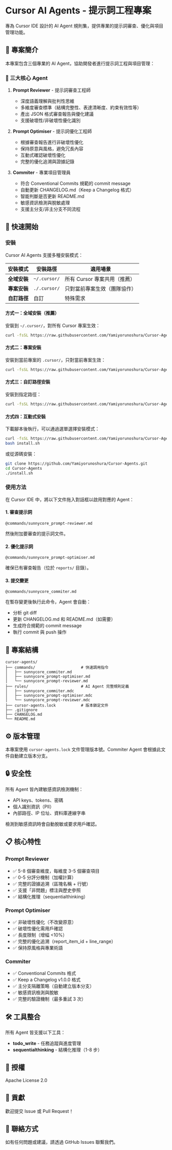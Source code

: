 # Cursor AI Agents - 提示詞工程專案

專為 Cursor IDE 設計的 AI Agent 規則集，提供專業的提示詞審查、優化與項目管理功能。

## 📖 專案簡介

本專案包含三個專業的 AI Agent，協助開發者進行提示詞工程與項目管理：

### 🤖 三大核心 Agent

1. **Prompt Reviewer** - 提示詞審查工程師
   - 深度語義理解與批判性思維
   - 多維度審查標準（結構完整性、表達清晰度、約束有效性等）
   - 產出 JSON 格式審查報告與優化建議
   - 支援破壞性/非破壞性優化識別

2. **Prompt Optimiser** - 提示詞優化工程師
   - 根據審查報告進行非破壞性優化
   - 保持原意與風格，避免冗長內容
   - 互動式確認破壞性優化
   - 完整的優化追溯與證據記錄

3. **Commiter** - 專業項目管理員
   - 符合 Conventional Commits 規範的 commit message
   - 自動更新 CHANGELOG.md（Keep a Changelog 格式）
   - 智能判斷是否更新 README.md
   - 敏感資訊檢測與脫敏處理
   - 支援主分支/非主分支不同流程

## 🚀 快速開始

### 安裝

Cursor AI Agents 支援多種安裝模式：

| 安裝模式 | 安裝路徑 | 適用場景 |
|---------|---------|---------|
| **全域安裝** | `~/.cursor/` | 所有 Cursor 專案共用（推薦） |
| **專案安裝** | `./.cursor/` | 只對當前專案生效（團隊協作） |
| **自訂路徑** | 自訂 | 特殊需求 |

#### 方式一：全域安裝（推薦）

安裝到 `~/.cursor/`，對所有 Cursor 專案生效：

```bash
curl -fsSL https://raw.githubusercontent.com/Yamiyorunoshura/Cursor-Agents/main/install.sh | bash
```

#### 方式二：專案安裝

安裝到當前專案的 `.cursor/`，只對當前專案生效：

```bash
curl -fsSL https://raw.githubusercontent.com/Yamiyorunoshura/Cursor-Agents/main/install.sh | INSTALL_MODE=project bash
```

#### 方式三：自訂路徑安裝

安裝到指定路徑：

```bash
curl -fsSL https://raw.githubusercontent.com/Yamiyorunoshura/Cursor-Agents/main/install.sh | INSTALL_PATH=/your/custom/path bash
```

#### 方式四：互動式安裝

下載腳本後執行，可以通過選單選擇安裝模式：

```bash
curl -fsSL https://raw.githubusercontent.com/Yamiyorunoshura/Cursor-Agents/main/install.sh -o install.sh
bash install.sh
```

或從源碼安裝：

```bash
git clone https://github.com/Yamiyorunoshura/Cursor-Agents.git
cd Cursor-Agents
./install.sh
```

### 使用方法

在 Cursor IDE 中，將以下文件拖入對話框以啟用對應的 Agent：

#### 1. 審查提示詞
```
@commands/sunnycore_prompt-reviewer.md
```
然後附加要審查的提示詞文件。

#### 2. 優化提示詞
```
@commands/sunnycore_prompt-optimiser.md
```
確保已有審查報告（位於 `reports/` 目錄）。

#### 3. 提交變更
```
@commands/sunnycore_commiter.md
```
在暫存變更後執行此命令，Agent 會自動：
- 分析 git diff
- 更新 CHANGELOG.md 和 README.md（如需要）
- 生成符合規範的 commit message
- 執行 commit 與 push 操作

## 📁 專案結構

```
cursor-agents/
├── commands/                    # 快速調用指令
│   ├── sunnycore_commiter.md
│   ├── sunnycore_prompt-optimiser.md
│   └── sunnycore_prompt-reviewer.md
├── rules/                       # AI Agent 完整規則定義
│   ├── sunnycore_commiter.mdc
│   ├── sunnycore_prompt-optimiser.mdc
│   └── sunnycore_prompt-reviewer.mdc
├── cursor-agents.lock           # 版本鎖定文件
├── .gitignore
├── CHANGELOG.md
└── README.md
```

## ⚙️ 版本管理

本專案使用 `cursor-agents.lock` 文件管理版本號。Commiter Agent 會根據此文件自動建立版本分支。

## 🔒 安全性

所有 Agent 皆內建敏感資訊檢測機制：
- API keys、tokens、密碼
- 個人識別資訊（PII）
- 內部路徑、IP 位址、資料庫連線字串

檢測到敏感資訊時會自動脫敏或要求用戶確認。

## 📋 核心特性

### Prompt Reviewer
- ✅ 5-8 個審查維度，每維度 3-5 個審查項目
- ✅ 0-5 分評分機制（加權計算）
- ✅ 完整的證據追溯（區塊名稱 + 行號）
- ✅ 支援「非問題」標注與歷史參照
- ✅ 結構化推理（sequentialthinking）

### Prompt Optimiser
- ✅ 非破壞性優化（不改變原意）
- ✅ 破壞性優化需用戶確認
- ✅ 長度限制（增幅 <10%）
- ✅ 完整的優化追溯（report_item_id + line_range）
- ✅ 保持原風格與專業術語

### Commiter
- ✅ Conventional Commits 格式
- ✅ Keep a Changelog v1.0.0 格式
- ✅ 主分支隔離策略（自動建立版本分支）
- ✅ 敏感資訊檢測與脫敏
- ✅ 完整的驗證機制（最多重試 3 次）

## 🛠️ 工具整合

所有 Agent 皆支援以下工具：
- **todo_write** - 任務追蹤與進度管理
- **sequentialthinking** - 結構化推理（1-8 步）

## 📝 授權

Apache License 2.0

## 🤝 貢獻

歡迎提交 Issue 或 Pull Request！

## 📮 聯絡方式

如有任何問題或建議，請透過 GitHub Issues 聯繫我們。

